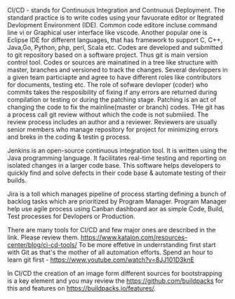 CI/CD - stands for Continuous Integration and Contnuous Deployment.
The standard practice is to write codes using your favuorate editor or Itegrated Devlopment Environment (IDE).
Common code editore incluse command line vi or Graphical user interface like vscode. Another popular one is
Eclipse IDE for different languages, that has framework to support C, C++, Java,Go, Python, php, perl, Scala etc.
Codes are developed and submitted to git repository based on a software project. Thus git is main version control tool.
Codes or sources are mainatined in a tree like structure with master, branches and versioned to track the changes.
Several devloppers in a given team particiapte and agree to have different roles like contributors for documents, testing etc.
The role of sofware devloper (coder) who commits takes the resposibility of fixing if any errors are returned during compilation
or testing or during the patching stage. Patching is an act of changing the code to fix the mainline(master or branch) codes.
THe git has a process call git review without which the code is not submiiied. The review process includes an author and a reviewer.
Reviewers are usually senior members who manage repository for project for minimizing errors and breks in the coding & testin g process.



Jenkins is an open-source continuous integration tool. It is written using the Java
programming language. It facilitates real-time testing and reporting on isolated
changes in a larger code base. This software helps developers to quickly find and
solve defects in their code base & automate testing of their builds.

Jira is a toll which manages pipeline of process starting defining a bunch of backlog tasks which are prioritized by Program Manager.
Program Manager help use agile process using Canban dashboard aor as simple Code, Build, Test processes for Devlopers or Production.

There are many tools for CI/CD and few major ones are described in the link. Please review them.
https://www.katalon.com/resources-center/blog/ci-cd-tools/
To be more effetive in underrstanding first start with Git as that's the mother of all automation efforts.
Spend an hour to learn git first - https://www.youtube.com/watch?v=8JJ101D3knE

In CI/CD the creation of an image form different sources for bootstrapping is a key element and you may review the https://github.com/buildpacks for this and features on https://buildpacks.io/features/.
